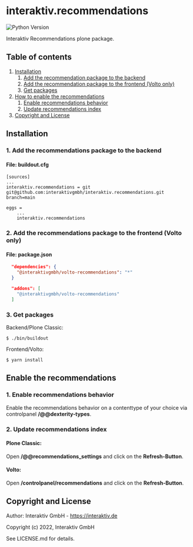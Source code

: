 # interaktiv.recommendations

![Python Version](https://img.shields.io/badge/Python-~=3.8-blue "Plone Version")

Interaktiv Recommendations plone package.

## Table of contents

1. [Installation](#installation)
   1. [Add the recommendation package to the backend](#1-add-the-recommendations-package-to-the-backend)
   2. [Add the recommendation package to the frontend (Volto only)](#2-add-the-recommendations-package-to-the-frontend-volto-only)
   3. [Get packages](#3-get-packages)
2. [How to enable the recommendations](#how-to-enable-the-recommendations)
   1. [Enable recommendations behavior](#1-enable-recommendations-behavior)
   2. [Update recommendations index](#2-update-recommendations-index)
3. [Copyright and License](#copyright-and-license)


## Installation
### 1. Add the recommendations package to the backend
#### File: buildout.cfg
```
[sources]
...
interaktiv.recommendations = git git@github.com:interaktivgmbh/interaktiv.recommendations.git branch=main
```
```
eggs =
    ...
    interaktiv.recommendations
```


### 2. Add the recommendations package to the frontend (Volto only)
#### File: package.json
```json
  "dependencies": {
    "@interaktivgmbh/volto-recommendations": "*"
  }

  "addons": [
    "@interaktivgmbh/volto-recommendations"
  ]
```

### 3. Get packages
Backend/Plone Classic:
```shell
$ ./bin/buildout
```

Frontend/Volto:
```shell
$ yarn install
```



## Enable the recommendations
### 1. Enable recommendations behavior
Enable the recommendations behavior on a contenttype of your choice via controlpanel **/@@dexterity-types**.

### 2. Update recommendations index
#### Plone Classic:
Open **/@@recommendations_settings** and click on the **Refresh-Button**.

#### Volto:
Open **/controlpanel/recommendations** and click on the **Refresh-Button**.

## Copyright and License
Author: Interaktiv GmbH - https://interaktiv.de

Copyright (c) 2022, Interaktiv GmbH

See LICENSE.md for details.